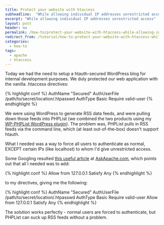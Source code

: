 ```yaml
---
title: Protect your website with htaccess
subheadline:  "While allowing individual IP addresses unrestricted access"
excerpt: "While allowing individual IP addresses unrestricted access"
layout: post
header: no
permalink: /how-to/protect-your-website-with-htaccess-while-allowing-individual-ip-addresses-unrestricted-access/
redirect_from: /tutorial/how-to-protect-your-website-with-htaccess-while-allowing-individual-ip-addresses-unrestricted-access/
categories:
  - how-to
tags:
  - apache
  - htaccess
---
```

Today we had the need to setup a htauth-secured WordPress blog for internal development purposes. We duly protected our web application with the vanilla .htaccess directives:<!--more-->

{% highlight conf %}
AuthName "Secured"
AuthUserFile /path/to/secret/location/.htpasswd
AuthType Basic
Require valid-user
{% endhighlight %}

We were using WordPress to generate RSS data feeds, and were pulling down those feeds into PHPList (we combined the two products using my <a title="WP-PHPList" href="../../project/wp-phplist" target="_blank">WP-PHPList WordPress plugin</a>). The problem was, PHPList pulls in RSS feeds via the command line, which (at least out-of-the-box) doesn't support htauth.

What I needed was a way to force all users to authenticate as normal, EXCEPT certain IPs (like localhost) to whom I'd give unrestricted access.

Some Googling resulted <a title="Article on conditional HTAuth access" href="http://www.askapache.com/htaccess/apache-authentication-in-htaccess.html#allow-conditional" target="_blank">this useful article</a> at <a title="AskApache.com" href="http://www.askapache.com/" target="_blank">AskApache.com</a>, which points out that all I needed was to add:

{% highlight conf %}
Allow from 127.0.0.1
Satisfy Any
{% endhighlight %}

to my directives, giving me the following:

{% highlight conf %}
AuthName "Secured"
AuthUserFile /path/to/secret/location/.htpasswd
AuthType Basic
Require valid-user
Allow from 127.0.0.1
Satisfy Any
{% endhighlight %}

The solution works perfectly - normal users are forced to authenticate, but PHPList can suck up RSS feeds without a problem.
